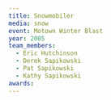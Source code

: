 ```yaml
---
title: Snowmobiler
media: snow
event: Motown Winter Blast
year: 2005
team_members:
  - Eric Hutchinson
  - Derek Sapikowski
  - Pat Sapikowski
  - Kathy Sapikowski
awards: 
---
```

